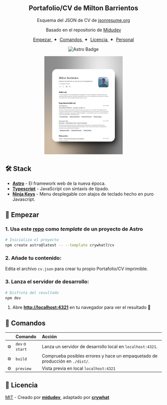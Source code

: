 <div align="center">

<h2>
    Portafolio/CV de Milton Barrientos
</h2>

<p>

Esquema del JSON de CV de
<a href="https://jsonresume.org/schema/">
jsonresume.org
</a>
</p>

<p>
Basado en el repositorio de <a href="https://github.com/midudev">
Midudev
</a>

</p>

</div>

<div align="center">
    <a href="#🚀-empezar">
        Empezar
    </a>
    <span>&nbsp;✦&nbsp;</span>
    <a href="#🧞-comandos">
        Comandos
    </a>
    <span>&nbsp;✦&nbsp;</span>
    <a href="#🔑-licencia">
        Licencia
    </a>
    <span>&nbsp;✦&nbsp;</span>
    <a href="https://midu.dev">
        Personal
    </a>
   
</div>

<p></p>

<div align="center">

![Astro Badge](https://img.shields.io/badge/Astro-BC52EE?logo=astro&logoColor=fff&style=flat)

</div>

<div align="center">
    <img src="portada.webp" style="width: 50%"></img>
</div>


## 🛠️ Stack

- [**Astro**](https://astro.build/) - El framework web de la nueva época.
- [**Typescript**](https://www.typescriptlang.org/) - JavaScript con sintaxis de tipado.
- [**Ninja Keys**](https://github.com/ssleptsov/ninja-keys) - Menu desplegable con atajos de teclado hecho en puro Javascript.

## 🚀 Empezar

### 1. Usa este [repo](https://github.com/crywhat7/cv) como _template_ de un proyecto de Astro

```bash
# Inicializa el proyecto
npm create astro@latest -- --template crywhat7/cv
```

### 2. Añade tu contenido:

Edita el archivo `cv.json` para crear tu propio Portafolio/CV imprimible.

### 3. Lanza el servidor de desarrollo:

```bash
# Disfruta del resultado
npm dev
```

1. Abre [**http://localhost:4321**](http://localhost:4321/) en tu navegador para ver el resultado 🚀

## 🧞 Comandos

|      | Comando         | Acción                                                                       |
| :--- | :-------------- | :--------------------------------------------------------------------------- |
| ⚙️    | `dev` o `start` | Lanza un servidor de desarrollo local en `localhost:4321`.                   |
| ⚙️    | `build`         | Comprueba posibles errores y hace un empaquetado de producción en `./dist/`. |
| ⚙️    | `preview`       | Vista previa en local `localhost:4321`                                       |

## 🔑 Licencia

[MIT](LICENSE.txt) - Creado por [**midudev**](https://midu.dev), adaptado por [**crywhat**](https://crywhat.site)
